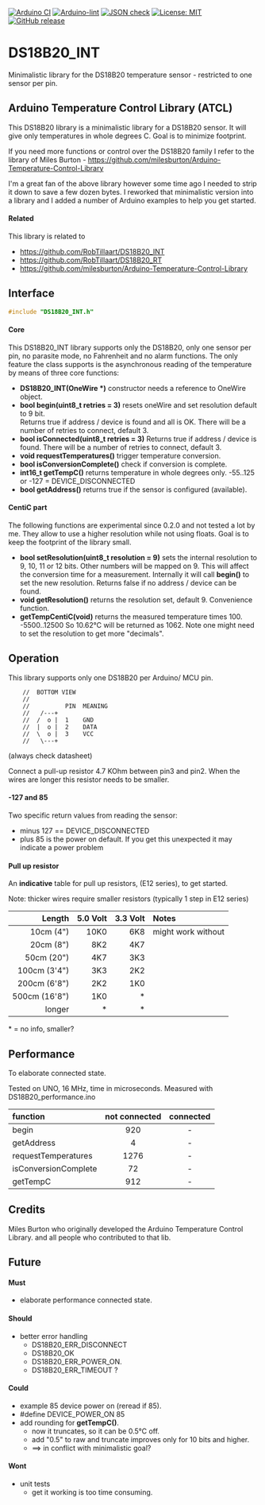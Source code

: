 
[![Arduino CI](https://github.com/RobTillaart/DS18B20_INT/workflows/Arduino%20CI/badge.svg)](https://github.com/marketplace/actions/arduino_ci)
[![Arduino-lint](https://github.com/RobTillaart/DS18B20_INT/actions/workflows/arduino-lint.yml/badge.svg)](https://github.com/RobTillaart/DS18B20_INT/actions/workflows/arduino-lint.yml)
[![JSON check](https://github.com/RobTillaart/DS18B20_INT/actions/workflows/jsoncheck.yml/badge.svg)](https://github.com/RobTillaart/DS18B20_INT/actions/workflows/jsoncheck.yml)
[![License: MIT](https://img.shields.io/badge/license-MIT-green.svg)](https://github.com/RobTillaart/DS18B20_INT/blob/master/LICENSE)
[![GitHub release](https://img.shields.io/github/release/RobTillaart/DS18B20_INT.svg?maxAge=3600)](https://github.com/RobTillaart/DS18B20_INT/releases)


# DS18B20_INT

Minimalistic library for the DS18B20 temperature sensor - restricted to one sensor per pin.


## Arduino Temperature Control Library (ATCL)

This DS18B20 library is a minimalistic library for a DS18B20 sensor.
It will give only temperatures in whole degrees C.
Goal is to minimize footprint.

If you need more functions or control over the DS18B20 family I refer to the library
of Miles Burton - https://github.com/milesburton/Arduino-Temperature-Control-Library

I'm a great fan of the above library however some time ago I needed to strip it down 
to save a few dozen bytes. I reworked that minimalistic version into a library and I 
added a number of Arduino examples to help you get started.


#### Related

This library is related to 
- https://github.com/RobTillaart/DS18B20_INT
- https://github.com/RobTillaart/DS18B20_RT
- https://github.com/milesburton/Arduino-Temperature-Control-Library


## Interface

```cpp
#include "DS18B20_INT.h"
```


#### Core

This DS18B20_INT library supports only the DS18B20, only one sensor per pin, no parasite 
mode, no Fahrenheit and no alarm functions. The only feature the class supports is 
the asynchronous reading of the temperature by means of three core functions:

- **DS18B20_INT(OneWire \*)** constructor needs a reference to OneWire object.
- **bool begin(uint8_t retries = 3)** resets oneWire and set resolution default to 9 bit.  
Returns true if address / device is found and all is OK. 
There will be a number of retries to connect, default 3.
- **bool isConnected(uint8_t retries = 3)** Returns true if address / device is found.
There will be a number of retries to connect, default 3.
- **void requestTemperatures()** trigger temperature conversion.
- **bool isConversionComplete()** check if conversion is complete.
- **int16_t getTempC()** returns temperature in whole degrees only. -55..125  
or  -127 = DEVICE_DISCONNECTED
- **bool getAddress()** returns true if the sensor is configured (available).


#### CentiC part

The following functions are experimental since 0.2.0 and not tested a lot by me.
They allow to use a higher resolution while not using floats. 
Goal is to keep the footprint of the library small.

- **bool setResolution(uint8_t resolution = 9)** sets the internal resolution to 9, 10, 11 or 12 bits. 
Other numbers will be mapped on 9. 
This will affect the conversion time for a measurement.
Internally it will call **begin()** to set the new resolution.
Returns false if no address / device can be found.
- **void getResolution()** returns the resolution set, default 9.
Convenience function.
- **getTempCentiC(void)** returns the measured temperature times 100. -5500..12500
So 10.62°C will be returned as 1062.
Note one might need to set the resolution to get more "decimals".


## Operation

This library supports only one DS18B20 per Arduino/ MCU pin.

```
    //  BOTTOM VIEW
    //
    //          PIN  MEANING
    //   /---+
    //  /  o |  1    GND
    //  |  o |  2    DATA
    //  \  o |  3    VCC
    //   \---+
```
(always check datasheet)

Connect a pull-up resistor 4.7 KOhm between pin3 and pin2. 
When the wires are longer this resistor needs to be smaller.


#### -127 and 85

Two specific return values from reading the sensor:

- minus 127 == DEVICE_DISCONNECTED
- plus 85 is the power on default. 
If you get this unexpected it may indicate a power problem


#### Pull up resistor

An **indicative** table for pull up resistors, (E12 series), to get started.

Note: thicker wires require smaller resistors (typically 1 step in E12 series) 


|  Length         |   5.0 Volt  |  3.3 Volt  |  Notes  |
|----------------:|------------:|-----------:|:--------|
|  10cm (4")      |    10K0     |    6K8     |  might work without  |
|  20cm (8")      |     8K2     |    4K7     |
|  50cm (20")     |     4K7     |    3K3     | 
|  100cm (3'4")   |     3K3     |    2K2     | 
|  200cm (6'8")   |     2K2     |    1K0     | 
|  500cm (16'8")  |     1K0     |    \*      |  
|  longer         |     \*      |    \*      |

\* = no info, smaller?


## Performance

To elaborate connected state.

Tested on UNO, 16 MHz, time in microseconds.
Measured with DS18B20_performance.ino

|  function              |  not connected  |  connected  |
|:-----------------------|:---------------:|:-----------:|
|  begin                 |            920  |      -      |
|  getAddress            |              4  |      -      |
|  requestTemperatures   |           1276  |      -      |
|  isConversionComplete  |             72  |      -      |
|  getTempC              |            912  |      -      |


## Credits

Miles Burton who originally developed the Arduino Temperature Control Library.
and all people who contributed to that lib.


## Future

#### Must

- elaborate performance connected state.

#### Should

- better error handling
  - DS18B20_ERR_DISCONNECT
  - DS18B20_OK
  - DS18B20_ERR_POWER_ON.
  - DS18B20_ERR_TIMEOUT ?

#### Could

- example 85 device power on (reread if 85).
- #define DEVICE_POWER_ON       85
- add rounding for **getTempC()**.
  - now it truncates, so it can be 0.5°C off.
  - add "0.5" to raw and truncate improves only for 10 bits and higher.
  - ==> in conflict with minimalistic goal?

#### Wont

- unit tests
  - get it working is too time consuming.

